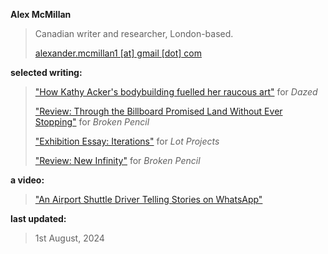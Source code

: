 **Alex McMillan**


> Canadian writer and researcher, London-based.
> 
> [alexander.mcmillan1 [at] gmail [dot] com](Mailto:alexander.mcmillan1@gmail.com)






**selected writing:**


> ["How Kathy Acker's bodybuilding fuelled her raucous art"](https://www.dazeddigital.com/beauty/article/60601/1/kathy-acker-bodybuilding-fuelled-her-raucous-art-eileen-myles-poet-writer 'Dazed article') for _Dazed_
> 
> ["Review: Through the Billboard Promised Land Without Ever Stopping"](https://brokenpencil.com/reviews/review-through-the-billboard-promised-land-without-ever-stopping/ 'Broken Pencil review, Through the Billboard Promised Land') for _Broken Pencil_
> 
> ["Exhibition Essay: Iterations"](https://lotprojects.com/ 'Lot Projects exhibition essay') for _Lot Projects_
> 
> ["Review: New Infinity"](https://brokenpencil.com/reviews/review-new-infinity/ 'Broken Pencil Review, New Infinity') for _Broken Pencil_




**a video:**

> ["An Airport Shuttle Driver Telling Stories on WhatsApp"](https://vimeo.com/724441596)




**last updated:**

> 1st August, 2024
